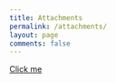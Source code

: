```yaml
---
title: Attachments
permalink: /attachments/
layout: page
comments: false
---
```


<a href="#" class="my-button">Click me</a>


